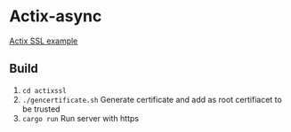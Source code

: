 # Actix-async

[Actix SSL example](https://github.com/actix/actix-website/blob/master/examples/server/src/ssl.rs)

## Build

1. `cd actixssl` 
2. `./gencertificate.sh` Generate certificate and add as root certifiacet to be trusted
2. `cargo run` Run server with https
